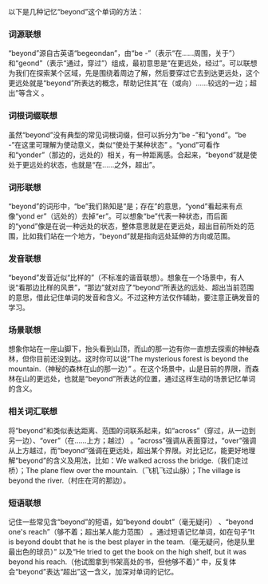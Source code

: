 以下是几种记忆“beyond”这个单词的方法：

### 词源联想
“beyond”源自古英语“begeondan”，由“be -”（表示“在……周围，关于”）和“geond”（表示“通过，穿过”）组成，最初意思是“在更远处，经过”。可以联想为我们在探索某个区域，先是围绕着周边了解，然后要穿过它去到达更远处，这个更远处就是“beyond”所表达的概念，帮助记住其“在（或向）……较远的一边；超出”等含义 。

### 词根词缀联想
虽然“beyond”没有典型的常见词根词缀，但可以拆分为“be -”和“yond”。“be -”在这里可理解为使动意义，类似“使处于某种状态” 。“yond”可看作和“yonder”（那边的，远处的）相关，有一种距离感。合起来，“beyond”就是使处于更远处的状态，也就是“在……之外，超出”。 

### 词形联想
“beyond”的词形中，“be”我们熟知是“是；存在”的意思，“yond”看起来有点像“yond er”（远处的）去掉“er”。可以想象“be”代表一种状态，而后面的“yond”像是在说一种远处的状态，整体意思就是在更远处，超出目前所处的范围，比如我们站在一个地方，“beyond”就是指向远处延伸的方向或范围。 

### 发音联想
“beyond”发音近似“比样的”（不标准的谐音联想）。想象在一个场景中，有人说“看那边比样的风景”，“那边”就对应了“beyond”所表达的远处、超出当前范围的意思，借此记住单词的发音和含义。不过这种方法仅作辅助，要注意正确发音的学习。 

### 场景联想
想象你站在一座山脚下，抬头看到山顶，而山的那一边有你一直想去探索的神秘森林，但你目前还没到达。这时你可以说“The mysterious forest is beyond the mountain.（神秘的森林在山的那一边）” 。在这个场景中，山是目前的界限，而森林在山的更远处，也就是“beyond”所表达的位置，通过这样生动的场景记忆单词的含义。 

### 相关词汇联想
将“beyond”和类似表达距离、范围的词联系起来，如“across”（穿过，从一边到另一边）、“over”（在……上方；越过） 。“across”强调从表面穿过，“over”强调从上方越过，而“beyond”强调在更远处，超出某个界限。对比记忆，能更好地理解“beyond”的含义及用法，比如：We walked across the bridge.（我们走过桥）；The plane flew over the mountain.（飞机飞过山脉）；The village is beyond the river.（村庄在河的那边）。 

### 短语联想
记住一些常见含“beyond”的短语，如“beyond doubt”（毫无疑问） 、“beyond one's reach”（够不着；超出某人能力范围） 。通过短语记忆单词，如在句子“It is beyond doubt that he is the best player in the team.（毫无疑问，他是队里最出色的球员）” 以及“He tried to get the book on the high shelf, but it was beyond his reach.（他试图拿到书架高处的书，但他够不着）” 中，反复体会“beyond”表达“超出”这一含义，加深对单词的记忆。 